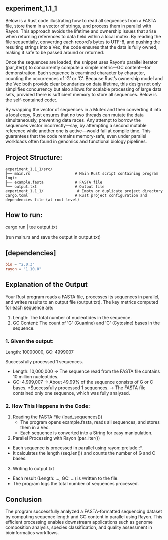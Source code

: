 ## experiment_1.1_1

Below is a Rust code illustrating how to read all sequences from a FASTA file, store them in a vector of strings, and process them in parallel with Rayon. This approach avoids the lifetime and ownership issues that arise when returning references to data held within a local mutex. By reading the file sequentially, converting each record’s bytes to UTF-8, and pushing the resulting strings into a Vec<String>, the code ensures that the data is fully owned, making it safe to be passed around or returned.

Once the sequences are loaded, the snippet uses Rayon’s parallel iterator (par_iter()) to concurrently compute a simple metric—GC content—for demonstration. Each sequence is examined character by character, counting the occurrences of ‘G’ or ‘C’. Because Rust’s ownership model and the Vec<String> both provide clear boundaries on data lifetime, this design not only simplifies concurrency but also allows for scalable processing of large data sets, provided there is sufficient memory to store all sequences. Below is the self-contained code:.

By wrapping the vector of sequences in a Mutex and then converting it into a local copy, Rust ensures that no two threads can mutate the data simultaneously, preventing data races. Any attempt to borrow the sequences vector incorrectly—say, by attempting a second mutable reference while another one is active—would fail at compile time. This guarantees that the code remains memory-safe, even under parallel workloads often found in genomics and functional biology pipelines.

## Project Structure:

```plaintext
experiment_1.1_1/src/
├── main.rs                    # Main Rust script containing program logic
├── example.fasta              # FASTA file
└── output.txt                 # Output file
experiment_1.1_1/               # Empty or duplicate project directory
Cargo.toml                     # Rust project configuration and dependencies file (at root level)
```

## How to run:

cargo run | tee output.txt

(run main.rs and save the output in output.txt)
  
## [dependencies]

```toml
bio = "2.0.3"
rayon = "1.10.0"
```

## Explanation of the Output

Your Rust program reads a FASTA file, processes its sequences in parallel, and writes results to an output file (output.txt). The key metrics computed for each sequence are:
1. Length: The total number of nucleotides in the sequence.
2. GC Content: The count of 'G' (Guanine) and 'C' (Cytosine) bases in the sequence.

### 1. Given the output:

Length: 10000000, GC: 4999007

Successfully processed 1 sequences.

* Length: 10,000,000 → The sequence read from the FASTA file contains 10 million nucleotides.
* GC: 4,999,007 → About 49.99% of the sequence consists of G or C bases.
*Successfully processed 1 sequences. → The FASTA file contained only one sequence, which was fully analyzed.

### 2. How This Happens in the Code:

1. Reading the FASTA File (load_sequences())
   * The program opens example.fasta, reads all sequences, and stores them in a Vec<String>.
    * Each sequence is converted into a String for easy manipulation.
2. Parallel Processing with Rayon (par_iter())
  * Each sequence is processed in parallel using rayon::prelude::*.
  * It calculates the length (seq.len()) and counts the number of G and C bases.
3. Writing to output.txt
  * Each result (Length: ..., GC: ...) is written to the file.
  * The program logs the total number of sequences processed.

## Conclusion

The program successfully analyzed a FASTA-formatted sequencing dataset by computing sequence length and GC content in parallel using Rayon. This efficient processing enables downstream applications such as genome composition analysis, species classification, and quality assessment in bioinformatics workflows.

